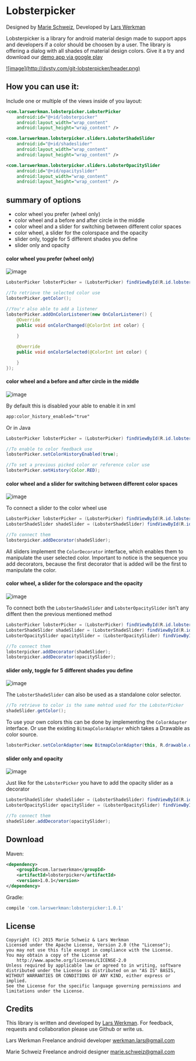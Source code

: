 # Lobsterpicker
Designed by <a href="http://dvsty.com">Marie Schweiz</a>, Developed by <a href="https://larswerkman.com">Lars Werkman</a>

Lobsterpicker is a library for android material design made to support apps and developers if a color should be choosen by a user. The library is offering a dialog with all shades of material design colors. Give it a try and download our <a href="https://play.google.com/store/apps/details?id=com.larswerkman.lobsterpickerproject">demo app via google play</a>

<a href="https://play.google.com/store/apps/details?id=com.larswerkman.lobsterpickerproject">
![image](http://dvsty.com/git-lobsterpicker/header.png) </a>

## How you can use it:

Include one or multiple of the views inside of you layout:
```xml
<com.larswerkman.lobsterpicker.LobsterPicker
    android:id="@+id/lobsterpicker"
    android:layout_width="wrap_content"
    android:layout_height="wrap_content" />

<com.larswerkman.lobsterpicker.sliders.LobsterShadeSlider
    android:id="@+id/shadeslider"
    android:layout_width="wrap_content"
    android:layout_height="wrap_content" />

<com.larswerkman.lobsterpicker.sliders.LobsterOpacitySlider
    android:id="@+id/opacityslider"
    android:layout_width="wrap_content"
    android:layout_height="wrap_content" />
```


## summary of options

* color wheel you prefer (wheel only)
* color wheel and a before and after circle in the middle
* color wheel and a slider for switching between different color spaces
* color wheel, a slider for the colorspace and the opacity
* slider only, toggle for 5 different shades you define
* slider only and opacity

#### color wheel you prefer (wheel only)

![image](http://dvsty.com/git-lobsterpicker/option-wheel.png)

```java
LobsterPicker lobsterPicker = (LobsterPicker) findViewById(R.id.lobsterpicker);

//To retrieve the selected color use
lobsterPicker.getColor();

//You'r also able to add a listener
lobsterPicker.addOnColorListener(new OnColorListener() {
    @Override
    public void onColorChanged(@ColorInt int color) {
        
    }

    @Override
    public void onColorSelected(@ColorInt int color) {

    }
});
```

#### color wheel and a before and after circle in the middle

![image](http://dvsty.com/git-lobsterpicker/option-wheel-circle.png)

By default this is disabled your able to enable it in xml

```xml
app:color_history_enabled="true"
```

Or in Java

```java
LobsterPicker lobsterPicker = (LobsterPicker) findViewById(R.id.lobsterpicker);

//To enable to color feedback use
lobsterPicker.setColorHistoryEnabled(true);

//To set a previous picked color or reference color use
lobsterPicker.setHistory(Color.RED);
```

#### color wheel and a slider for switching between different color spaces

![image](http://dvsty.com/git-lobsterpicker/option-wheel-toggle.png)

To connect a slider to the color wheel use

```java
LobsterPicker lobsterPicker = (LobsterPicker) findViewById(R.id.lobsterpicker);
LobsterShadeSlider shadeSlider = (LobsterShadeSlider) findViewById(R.id.shadeslider);

//To connect them
lobsterpicker.addDecorator(shadeSlider);
```

All sliders implement the `ColorDecorator` interface, which enables them to manipulate the user selected color.
Important to notice is the sequence you add decorators, because the first decorator that is added will be the first to manipulate the color.

#### color wheel, a slider for the colorspace and the opacity

![image](http://dvsty.com/git-lobsterpicker/option-wheel-toggle-opacity.png)

To connect both the `LobsterShadeSlider` and `LobsterOpacitySlider` isn't any diffent then the previous mentioned method

```java
LobsterPicker lobsterPicker = (LobsterPicker) findViewById(R.id.lobsterpicker);
LobsterShadeSlider shadeSlider = (LobsterShadeSlider) findViewById(R.id.shadeslider);
LobsterOpacitySlider opacitySlider = (LobsterOpacitySlider) findViewById(R.id.opacityslider);

//To connect them
lobsterpicker.addDecorator(shadeSlider);
lobsterpicker.addDecorator(opacitySlider);
```

#### slider only, toggle for 5 different shades you define

![image](http://dvsty.com/git-lobsterpicker/option-toggle.png)

The `LobsterShadeSlider` can also be used as a standalone color selector.

```java
//To retrieve to color is the same mehtod used for the LobsterPicker
shadeSlider.getColor();
```

To use your own colors this can be done by implementing the `ColorAdapter` interface.
Or use the existing `BitmapColorAdapter` which takes a Drawable as color source.

```java
lobsterPicker.setColorAdapter(new BitmapColorAdapter(this, R.drawable.default_shader_pallete));
```

#### slider only and opacity

![image](http://dvsty.com/git-lobsterpicker/option-toggle-opacity.png)

Just like for the `LobsterPicker` you have to add the opacity slider as a decorator
```java
LobsterShadeSlider shadeSlider = (LobsterShadeSlider) findViewById(R.id.shadeslider);
LobsterOpacitySlider opacitySlider = (LobsterOpacitySlider) findViewById(R.id.opacityslider);

//To connect them
shadeSlider.addDecorator(opacitySlider);
```


## Download
Maven:
```xml
<dependency>
	<groupId>com.larswerkman</groupId>
	<artifactId>lobsterpicker</artifactId>
	<version>1.0.1</version>
</dependency>
```

Gradle:
```groovy
compile 'com.larswerkman:lobsterpicker:1.0.1'
``` 


## License
```license
Copyright (C) 2015 Marie Schweiz & Lars Werkman
Licensed under the Apache License, Version 2.0 (the "License");
you may not use this file except in compliance with the License.
You may obtain a copy of the License at
    http://www.apache.org/licenses/LICENSE-2.0
Unless required by applicable law or agreed to in writing, software
distributed under the License is distributed on an "AS IS" BASIS,
WITHOUT WARRANTIES OR CONDITIONS OF ANY KIND, either express or implied.
See the License for the specific language governing permissions and
limitations under the License.
```


## Credits
This library is written and developed by <a href="https://larswerkman.com">Lars Werkman</a>. For feedback, requests and collaboration please use Github or write us. 

Lars Werkman
Freelance android developer
werkman.lars@gmail.com

Marie Schweiz
Freelance android designer
marie.schweiz@gmail.com